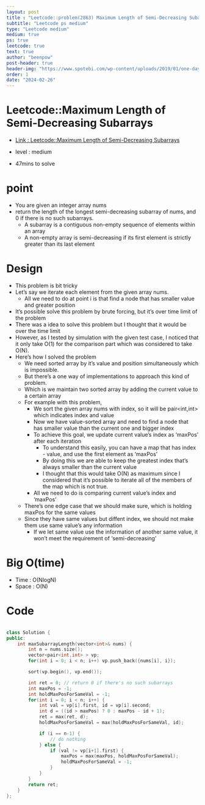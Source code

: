 ```yaml
---
layout: post
title : "Leetcode::problem(2863) Maximum Length of Semi-Decreasing Subarrays"
subtitle: "Leetcode ps medium"
type: "Leetcode medium"
medium: true
ps: true
leetcode: true
text: true
author: "beenpow"
post-header: true
header-img: "https://www.spotebi.com/wp-content/uploads/2019/01/one-day-day-one-workout-motivation-spotebi.jpg"
order: 1
date: "2024-02-26"
---
```


# Leetcode::Maximum Length of Semi-Decreasing Subarrays
- [Link : Leetcode::Maximum Length of Semi-Decreasing Subarrays](https://leetcode.com/problems/maximum-length-of-semi-decreasing-subarrays/description/)

- level : medium
- 47mins to solve

# point
  - You are given an integer array nums
  - return the length of the longest semi-decreasing subarray of nums, and 0 if there is no such subarrays.
    - A subarray is a contiguous non-empty sequence of elements within an array
    - A non-empty array is semi-decreasing if its first element is strictly greater than its last element

# Design
  - This problem is bit tricky
  - Let’s say we iterate each element from the given array nums.
    - All we need to do at point i is that find a node that has smaller value and greater position
  - It’s possible solve this problem by brute forcing, but it’s over time limit of the problem
  - There was a idea to solve this problem but I thought that it would be over the time limit
  - However, as I tested by simulation with the given test case, I noticed that it only take O(1) for the comparison part which was considered to take O(N).
  - Here’s how I solved the problem
    - We need sorted array by it’s value and position simultaneously which is impossible.
    - But there’s a one way of implementations to approach this kind of problem.
    - Which is we maintain two sorted array by adding the current value to a certain array
    - For example with this problem,
      - We sort the given array nums with index, so it will be pair<int,int> which indicates index and value
      - Now we have value-sorted array and need to find a node that has smaller value than the current one and bigger index
      - To achieve this goal, we update current value’s index as ‘maxPos’ after each iteration
        - To understand this easily, you can have a map that has index - value, and use the first element as ‘maxPos’
        - By doing this we are able to keep the greatest index that’s always smaller than the current value
        - I thought that this would take O(N) as maximum since I considered that it’s possible to iterate all of the members of the map which is not true.
      - All we need to do is comparing current value’s index and ‘maxPos’
    - There’s one edge case that we should make sure, which is holding maxPos for the same values
    - Since they have same values but diffent index, we should not make them use same value’s any information
      - If we let same value use the information of another same value, it won’t meet the requirement of ‘semi-decreasing’


# Big O(time)
- Time : O(NlogN)
- Space : O(N)

# Code

```cpp

class Solution {
public:
    int maxSubarrayLength(vector<int>& nums) {
        int n = nums.size();
        vector<pair<int,int> > vp;
        for(int i = 0; i < n; i++) vp.push_back({nums[i], i});

        sort(vp.begin(), vp.end());

        int ret = 0; // return 0 if there's no such subarrays
        int maxPos = -1;
        int holdMaxPosForSameVal = -1;
        for(int i = 0; i < n; i++) {
            int val = vp[i].first, id = vp[i].second;
            int d = ((id > maxPos) ? 0 : maxPos - id + 1);
            ret = max(ret, d);
            holdMaxPosForSameVal = max(holdMaxPosForSameVal, id);

            if (i == n-1) {
                // do nothing
            } else {
                if (val != vp[i+1].first) {
                    maxPos = max(maxPos, holdMaxPosForSameVal);
                    holdMaxPosForSameVal = -1;
                }
            }
        }
        return ret;
    }
};
```
